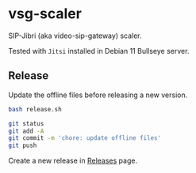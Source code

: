 # vsg-scaler

SIP-Jibri (aka video-sip-gateway) scaler.

Tested with `Jitsi` installed in Debian 11 Bullseye server.

## Release

Update the offline files before releasing a new version.

```bash
bash release.sh

git status
git add -A
git commit -m 'chore: update offline files'
git push
```

Create a new release in
[Releases](https://github.com/nordeck/vsg-scaler/releases) page.

